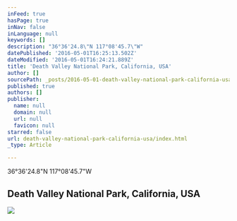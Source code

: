```yaml
---
inFeed: true
hasPage: true
inNav: false
inLanguage: null
keywords: []
description: "36°36'24.8\"N 117°08'45.7\"W"
datePublished: '2016-05-01T16:25:13.502Z'
dateModified: '2016-05-01T16:24:21.889Z'
title: 'Death Valley National Park, California, USA'
author: []
sourcePath: _posts/2016-05-01-death-valley-national-park-california-usa.md
published: true
authors: []
publisher:
  name: null
  domain: null
  url: null
  favicon: null
starred: false
url: death-valley-national-park-california-usa/index.html
_type: Article

---
```

36°36'24.8"N 117°08'45.7"W

## Death Valley National Park, California, USA
![](https://the-grid-user-content.s3-us-west-2.amazonaws.com/4d5fa349-d340-427c-aaf8-5a2e1b60629a.jpg)
